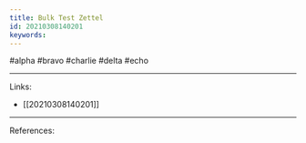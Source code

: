 ```yaml
---
title: Bulk Test Zettel
id: 20210308140201
keywords:
---
```

#alpha #bravo #charlie #delta #echo

---
Links:

- [[20210308140201]]

---
References:

